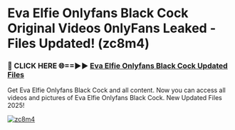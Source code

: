 # Eva Elfie Onlyfans Black Cock Original Videos 0nlyFans Leaked - Files Updated! (zc8m4)

<h3>🔴 CLICK HERE 🌐==►► <a href="https://hideuri.com/03YgE1" rel="nofollow">Eva Elfie Onlyfans Black Cock Updated Files</a></h3>

Get Eva Elfie Onlyfans Black Cock and all content. Now you can access all videos and pictures of Eva Elfie Onlyfans Black Cock. New Updated Files 2025!

[![zc8m4](https://i.imgur.com/NaUBvic.gif)](https://hideuri.com/03YgE1)
